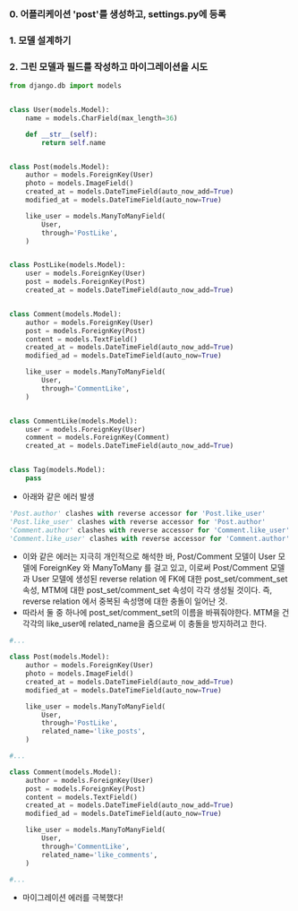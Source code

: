 ### 0. 어플리케이션 'post'를 생성하고, settings.py에 등록

### 1. 모델 설계하기

### 2. 그린 모델과 필드를 작성하고 마이그레이션을 시도
```python
from django.db import models


class User(models.Model):
    name = models.CharField(max_length=36)

    def __str__(self):
        return self.name


class Post(models.Model):
    author = models.ForeignKey(User)
    photo = models.ImageField()
    created_at = models.DateTimeField(auto_now_add=True)
    modified_at = models.DateTimeField(auto_now=True)

    like_user = models.ManyToManyField(
        User,
        through='PostLike',
    )


class PostLike(models.Model):
    user = models.ForeignKey(User)
    post = models.ForeignKey(Post)
    created_at = models.DateTimeField(auto_now_add=True)


class Comment(models.Model):
    author = models.ForeignKey(User)
    post = models.ForeignKey(Post)
    content = models.TextField()
    created_at = models.DateTimeField(auto_now_add=True)
    modified_ad = models.DateTimeField(auto_now=True)

    like_user = models.ManyToManyField(
        User,
        through='CommentLike',
    )


class CommentLike(models.Model):
    user = models.ForeignKey(User)
    comment = models.ForeignKey(Comment)
    created_at = models.DateTimeField(auto_now_add=True)


class Tag(models.Model):
    pass
```
- 아래와 같은 에러 발생

```python
'Post.author' clashes with reverse accessor for 'Post.like_user'
'Post.like_user' clashes with reverse accessor for 'Post.author'
'Comment.author' clashes with reverse accessor for 'Comment.like_user'
'Comment.like_user' clashes with reverse accessor for 'Comment.author'
```
- 이와 같은 에러는 지극히 개인적으로 해석한 바, Post/Comment 모델이 User 모델에 ForeignKey 와 ManyToMany 를 걸고 있고, 이로써 Post/Comment 모델과 User 모델에 생성된 reverse relation 에 FK에 대한 post_set/comment_set 속성, MTM에 대한 post_set/comment_set 속성이 각각 생성될 것이다. 즉, reverse relation 에서 중복된 속성명에 대한 충돌이 일어난 것.
- 따라서 둘 중 하나에 post_set/comment_set의 이름을 바꿔줘야한다. MTM을 건 각각의 like_user에 related_name을 줌으로써 이 충돌을 방지하려고 한다.

```python
#...

class Post(models.Model):
    author = models.ForeignKey(User)
    photo = models.ImageField()
    created_at = models.DateTimeField(auto_now_add=True)
    modified_at = models.DateTimeField(auto_now=True)

    like_user = models.ManyToManyField(
        User,
        through='PostLike',
        related_name='like_posts',
    )

#...

class Comment(models.Model):
    author = models.ForeignKey(User)
    post = models.ForeignKey(Post)
    content = models.TextField()
    created_at = models.DateTimeField(auto_now_add=True)
    modified_ad = models.DateTimeField(auto_now=True)

    like_user = models.ManyToManyField(
        User,
        through='CommentLike',
        related_name='like_comments',
    )

#...
```
- 마이그레이션 에러를 극복했다!

